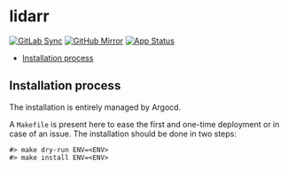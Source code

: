# lidarr

[![GitLab Sync](https://img.shields.io/badge/gitlab_sync-lidarr-blue?style=for-the-badge&logo=gitlab)](https://gitlab-internal.spirit-dev.net/github-mirror/helm-xarr-lidarr) <!-- markdownlint-disable MD041 -->
[![GitHub Mirror](https://img.shields.io/badge/github_mirror-lidarr-blue?style=for-the-badge&logo=github)](https://github.com/spirit-dev/helm-xarr-lidarr)
[![App Status](https://argocd-internal.spirit-dev.net/api/badge?name=lidarr-turingpi&revision=true&showAppName=true)](https://argocd-internal.spirit-dev.net/applications/lidarr-turingpi)

<!--TOC-->

- [Installation process](#installation-process)

<!--TOC-->

## Installation process

The installation is entirely managed by Argocd.

A `Makefile` is present here to ease the first and one-time deployment or in case of an issue.
The installation should be done in two steps:

```shell
#> make dry-run ENV=<ENV>
#> make install ENV=<ENV>
```
